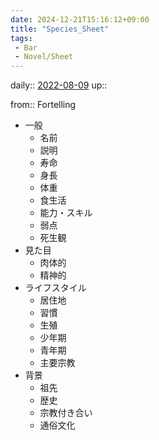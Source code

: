 ```yaml
---
date: 2024-12-21T15:16:12+09:00
title: "Species_Sheet"
tags:
 - Bar
 - Novel/Sheet
---
```


daily:: [2022-08-09](Daily_Note/2022-08-09.md)
up::

from:: Fortelling

- 一般
	- 名前
	- 説明
	- 寿命
	- 身長
	- 体重
	- 食生活
	- 能力・スキル
	- 弱点
	- 死生観
- 見た目
	- 肉体的
	- 精神的
- ライフスタイル
	- 居住地
	- 習慣
	- 生殖
	- 少年期
	- 青年期
	- 主要宗教
- 背景
	- 祖先
	- 歴史
	- 宗教付き合い
	- 通俗文化



